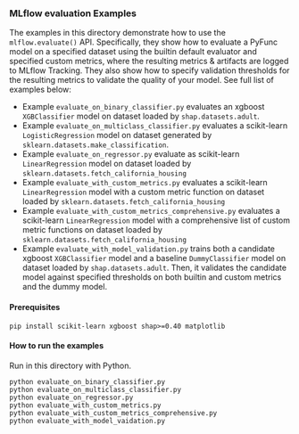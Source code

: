 ### MLflow evaluation Examples

The examples in this directory demonstrate how to use the `mlflow.evaluate()` API. Specifically,
they show how to evaluate a PyFunc model on a specified dataset using the builtin default evaluator 
and specified custom metrics, where the resulting metrics & artifacts are logged to MLflow Tracking. 
They also show how to specify validation thresholds for the resulting metrics to validate the quality 
of your model. See full list of examples below:

- Example `evaluate_on_binary_classifier.py` evaluates an xgboost `XGBClassifier` model on dataset loaded by
  `shap.datasets.adult`.
- Example `evaluate_on_multiclass_classifier.py` evaluates a scikit-learn `LogisticRegression` model on dataset
  generated by `sklearn.datasets.make_classification`.
- Example `evaluate_on_regressor.py` evaluate as scikit-learn `LinearRegression` model on dataset loaded by
  `sklearn.datasets.fetch_california_housing`
- Example `evaluate_with_custom_metrics.py` evaluates a scikit-learn `LinearRegression`
  model with a custom metric function on dataset loaded by `sklearn.datasets.fetch_california_housing`
- Example `evaluate_with_custom_metrics_comprehensive.py` evaluates a scikit-learn `LinearRegression` model
  with a comprehensive list of custom metric functions on dataset loaded by `sklearn.datasets.fetch_california_housing`
- Example `evaluate_with_model_validation.py` trains both a candidate xgboost `XGBClassifier` model 
  and a baseline `DummyClassifier` model on dataset loaded by `shap.datasets.adult`. Then, it validates
  the candidate model against specified thresholds on both builtin and custom metrics and the dummy model.

#### Prerequisites

```
pip install scikit-learn xgboost shap>=0.40 matplotlib
```

#### How to run the examples

Run in this directory with Python.

```
python evaluate_on_binary_classifier.py
python evaluate_on_multiclass_classifier.py
python evaluate_on_regressor.py
python evaluate_with_custom_metrics.py
python evaluate_with_custom_metrics_comprehensive.py
python evaluate_with_model_vaidation.py
```

